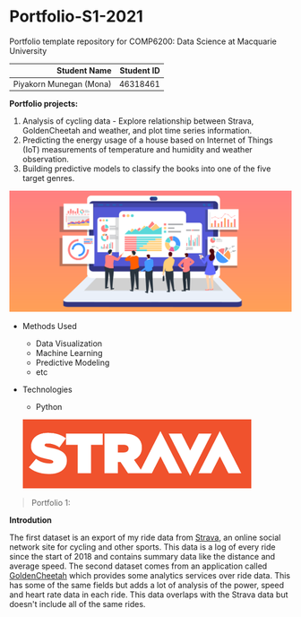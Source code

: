 # Portfolio-S1-2021

Portfolio template repository for COMP6200: Data Science at Macquarie University

| Student Name | Student ID |
| ---: | ---: |
| Piyakorn Munegan (Mona) | 46318461 |

__Portfolio projects:__
  1. Analysis of cycling data - Explore relationship between Strava, GoldenCheetah and weather, and plot time series information.
  2. Predicting the energy usage of a house based on Internet of Things (IoT) measurements of temperature and humidity and weather observation.
  3. Building predictive models to classify the books into one of the five target genres.
  
  
  ![Analysis](data/analysis-1.png)
  

* Methods Used
    * Data Visualization
    * Machine Learning
    * Predictive Modeling
    * etc
 
* Technologies
    * Python
    
  ![Analysis](data/strava.png)
   
<blockquote>Portfolio 1:</blockquote>

__Introdution__

The first dataset is an export of my ride data from [Strava](https://strava.com/), an online social network site for cycling and other sports. This data is a log of every ride since the start of 2018 and contains summary data like the distance and average speed. The second dataset comes from an application called [GoldenCheetah](https://www.goldencheetah.org/) which provides some analytics services over ride data. This has some of the same fields but adds a lot of analysis of the power, speed and heart rate data in each ride. This data overlaps with the Strava data but doesn't include all of the same rides.

